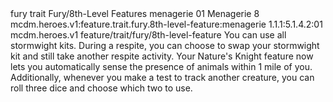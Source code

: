 <ability>
  <metadata>
    <class>fury</class>
    <feature_type>trait</feature_type>
    <file_dpath>Fury/8th-Level Features</file_dpath>
    <item_id>menagerie</item_id>
    <item_index>01</item_index>
    <item_name>Menagerie</item_name>
    <level>8</level>
    <scc>mcdm.heroes.v1:feature.trait.fury.8th-level-feature:menagerie</scc>
    <scdc>1.1.1:5.1.4.2:01</scdc>
    <source>mcdm.heroes.v1</source>
    <type>feature/trait/fury/8th-level-feature</type>
  </metadata>
  <effects>
    <effect type="mundane">You can use all stormwight kits. During a respite, you can choose to swap your stormwight kit and still take another respite activity. Your Nature&apos;s Knight feature now lets you automatically sense the presence of animals within 1 mile of you. Additionally, whenever you make a test to track another creature, you can roll three dice and choose which two to use.</effect>
  </effects>
</ability>
